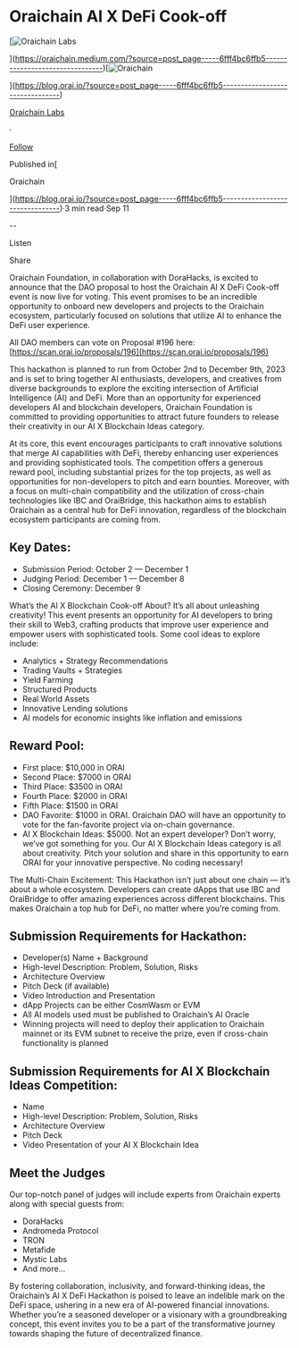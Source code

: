 Oraichain AI X DeFi Cook-off
============================

[![Oraichain Labs](https://miro.medium.com/v2/resize:fill:88:88/1*qkgRIQmh4OF4kLX_OKMiwQ.png)

](https://oraichain.medium.com/?source=post_page-----6fff4bc6ffb5--------------------------------)[![Oraichain](https://miro.medium.com/v2/resize:fill:48:48/1*qkgRIQmh4OF4kLX_OKMiwQ.png)

](https://blog.orai.io/?source=post_page-----6fff4bc6ffb5--------------------------------)

[Oraichain Labs](https://oraichain.medium.com/?source=post_page-----6fff4bc6ffb5--------------------------------)

·

[Follow](https://medium.com/m/signin?actionUrl=https%3A%2F%2Fmedium.com%2F_%2Fsubscribe%2Fuser%2Fea89d3d98052&operation=register&redirect=https%3A%2F%2Fblog.orai.io%2Flive-proposal-oraichain-ai-x-defi-cook-off-6fff4bc6ffb5&user=Oraichain+Labs&userId=ea89d3d98052&source=post_page-ea89d3d98052----6fff4bc6ffb5---------------------post_header-----------)

Published in[

Oraichain

](https://blog.orai.io/?source=post_page-----6fff4bc6ffb5--------------------------------)·3 min read·Sep 11

\--

Listen

Share

Oraichain Foundation, in collaboration with DoraHacks, is excited to announce that the DAO proposal to host the Oraichain AI X DeFi Cook-off event is now live for voting. This event promises to be an incredible opportunity to onboard new developers and projects to the Oraichain ecosystem, particularly focused on solutions that utilize AI to enhance the DeFi user experience.

All DAO members can vote on Proposal #196 here: [https://scan.orai.io/proposals/196](https://scan.orai.io/proposals/196)

This hackathon is planned to run from October 2nd to December 9th, 2023 and is set to bring together AI enthusiasts, developers, and creatives from diverse backgrounds to explore the exciting intersection of Artificial Intelligence (AI) and DeFi. More than an opportunity for experienced developers AI and blockchain developers, Oraichain Foundation is committed to providing opportunities to attract future founders to release their creativity in our AI X Blockchain Ideas category.

At its core, this event encourages participants to craft innovative solutions that merge AI capabilities with DeFi, thereby enhancing user experiences and providing sophisticated tools. The competition offers a generous reward pool, including substantial prizes for the top projects, as well as opportunities for non-developers to pitch and earn bounties. Moreover, with a focus on multi-chain compatibility and the utilization of cross-chain technologies like IBC and OraiBridge, this hackathon aims to establish Oraichain as a central hub for DeFi innovation, regardless of the blockchain ecosystem participants are coming from.

Key Dates:
----------

*   Submission Period: October 2 — December 1
*   Judging Period: December 1 — December 8
*   Closing Ceremony: December 9

What’s the AI X Blockchain Cook-off About? It’s all about unleashing creativity! This event presents an opportunity for AI developers to bring their skill to Web3, crafting products that improve user experience and empower users with sophisticated tools. Some cool ideas to explore include:

*   Analytics + Strategy Recommendations
*   Trading Vaults + Strategies
*   Yield Farming
*   Structured Products
*   Real World Assets
*   Innovative Lending solutions
*   AI models for economic insights like inflation and emissions

Reward Pool:
------------

*   First place: $10,000 in ORAI
*   Second Place: $7000 in ORAI
*   Third Place: $3500 in ORAI
*   Fourth Place: $2000 in ORAI
*   Fifth Place: $1500 in ORAI
*   DAO Favorite: $1000 in ORAI. Oraichain DAO will have an opportunity to vote for the fan-favorite project via on-chain governance.
*   AI X Blockchain Ideas: $5000. Not an expert developer? Don’t worry, we’ve got something for you. Our AI X Blockchain Ideas category is all about creativity. Pitch your solution and share in this opportunity to earn ORAI for your innovative perspective. No coding necessary!

The Multi-Chain Excitement: This Hackathon isn’t just about one chain — it’s about a whole ecosystem. Developers can create dApps that use IBC and OraiBridge to offer amazing experiences across different blockchains. This makes Oraichain a top hub for DeFi, no matter where you’re coming from.

Submission Requirements for Hackathon:
--------------------------------------

*   Developer(s) Name + Background
*   High-level Description: Problem, Solution, Risks
*   Architecture Overview
*   Pitch Deck (if available)
*   Video Introduction and Presentation
*   dApp Projects can be either CosmWasm or EVM
*   All AI models used must be published to Oraichain’s AI Oracle
*   Winning projects will need to deploy their application to Oraichain mainnet or its EVM subnet to receive the prize, even if cross-chain functionality is planned

Submission Requirements for AI X Blockchain Ideas Competition:
--------------------------------------------------------------

*   Name
*   High-level Description: Problem, Solution, Risks
*   Architecture Overview
*   Pitch Deck
*   Video Presentation of your AI X Blockchain Idea

Meet the Judges
---------------

Our top-notch panel of judges will include experts from Oraichain experts along with special guests from:

*   DoraHacks
*   Andromeda Protocol
*   TRON
*   Metafide
*   Mystic Labs
*   And more…

By fostering collaboration, inclusivity, and forward-thinking ideas, the Oraichain’s AI X DeFi Hackathon is poised to leave an indelible mark on the DeFi space, ushering in a new era of AI-powered financial innovations. Whether you’re a seasoned developer or a visionary with a groundbreaking concept, this event invites you to be a part of the transformative journey towards shaping the future of decentralized finance.
